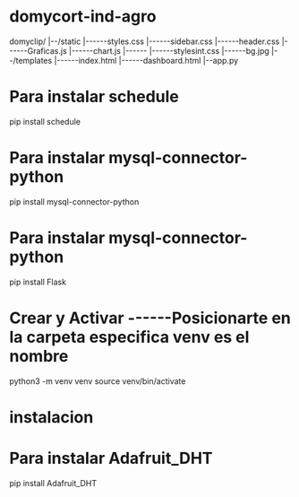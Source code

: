 # domycort-ind-agro

domyclip/
|--/static
|------styles.css
|------sidebar.css
|------header.css
|------Graficas.js
|------chart.js
|------
|------stylesint.css
|------bg.jpg
|--/templates
|------index.html
|------dashboard.html
|--app.py

# Para instalar schedule

pip install schedule

# Para instalar mysql-connector-python

pip install mysql-connector-python

# Para instalar mysql-connector-python

pip install Flask

# Crear y Activar ------Posicionarte en la carpeta especifica venv es el nombre

python3 -m venv venv
source venv/bin/activate

# instalacion

# Para instalar Adafruit_DHT

pip install Adafruit_DHT
